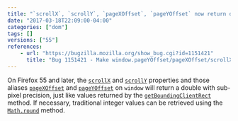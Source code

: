 ```yaml
---
title: "`scrollX`, `scrollY`, `pageXOffset`, `pageYOffset` now return double instead of integer"
date: "2017-03-18T22:09:00-04:00"
categories: ["dom"]
tags: []
versions: ["55"]
references:
    - url: "https://bugzilla.mozilla.org/show_bug.cgi?id=1151421"
      title: "Bug 1151421 - Make window.pageYOffset/pageXOffset/scrollX/scrollY double, not integers"
---
```

On Firefox 55 and later, the [`scrollX`](https://developer.mozilla.org/en-US/docs/Web/API/Window/scrollX) and [`scrollY`](https://developer.mozilla.org/en-US/docs/Web/API/Window/scrollY) properties and those aliases [`pageXOffset`](https://developer.mozilla.org/en-US/docs/Web/API/Window/pageXOffset) and [`pageYOffset`](https://developer.mozilla.org/en-US/docs/Web/API/Window/pageYOffset) on `window` will return a double with sub-pixel precision, just like values returned by the [`getBoundingClientRect`](https://developer.mozilla.org/en-US/docs/Web/API/Element/getBoundingClientRect) method. If necessary, traditional integer values can be retrieved using the [`Math.round`](https://developer.mozilla.org/en-US/docs/Web/JavaScript/Reference/Global_Objects/Math/round) method.
